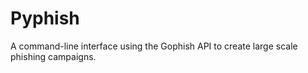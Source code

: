# Pyphish

A command-line interface using the Gophish API to create large scale phishing campaigns.
